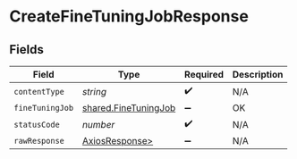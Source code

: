 # CreateFineTuningJobResponse


## Fields

| Field                                                        | Type                                                         | Required                                                     | Description                                                  |
| ------------------------------------------------------------ | ------------------------------------------------------------ | ------------------------------------------------------------ | ------------------------------------------------------------ |
| `contentType`                                                | *string*                                                     | :heavy_check_mark:                                           | N/A                                                          |
| `fineTuningJob`                                              | [shared.FineTuningJob](../../models/shared/finetuningjob.md) | :heavy_minus_sign:                                           | OK                                                           |
| `statusCode`                                                 | *number*                                                     | :heavy_check_mark:                                           | N/A                                                          |
| `rawResponse`                                                | [AxiosResponse>](https://axios-http.com/docs/res_schema)     | :heavy_minus_sign:                                           | N/A                                                          |